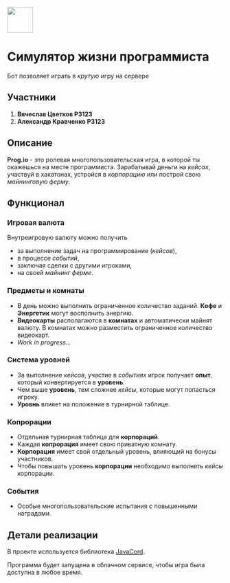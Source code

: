 [<img src="https://media-exp1.licdn.com/dms/image/C4E0BAQFs9-Tb3byeRw/company-logo_200_200/0/1551991896295?e=2159024400&v=beta&t=53ee8Pw1Rj9IgUvE9tWnC0omFBGiGXSsuh8ODp9LLDM" width="60"/>](https://miro.com/welcomeonboard/9KxBhnqQZx5NS9zbJAW80O1n8GKIP0MAcfcIWYxgmfDd0Bk6zpxBpSFgoOLZlSmg)

# Симулятор жизни программиста
Бот позволяет играть в *крутую* игру на сервере

## Участники
1. **Вячеслав Цветков P3123**
2. **Александр Кравченко P3123**

## Описание
**Prog.io** - это ролевая многопользовательская игра, в которой ты окажешься на месте программиста. Зарабатывай деньги на *кейсах*, участвуй в хакатонах, устройся в *корпорацию* или построй свою *майнинговую ферму*.

## Функционал

### Игровая валюта
Внутреигровую валюту можно получить
* за выполнение задач на программирование (*кейсов*),
* в процессе *событий*,
* заключая сделки с другими игроками,
* на своей *майнинг ферме*.

### Предметы и комнаты
* В день можно выполнить ограниченное количество заданий. **Кофе** и **Энергетик** могут восполнить энергию.
* **Видеокарты** располагаются в **комнатах** и автоматически майнят валюту. В комнатах можно разместить ограниченное количество видеокарт.
* *Work in progress...*

### Система уровней
* За выполнение *кейсов*, участие в *событиях* игрок получает **опыт**, который конвертируется в **уровень**.
* Чем выше **уровень**, тем сложнее *кейсы*, которые могут попасться игроку.
* **Уровнь** влияет на положение в турнирной таблице.

### Копрорации
* Отдельная турнирная таблица для **корпораций**.
* Каждая **копрорация** имеет свою приватную комнату.
* **Корпорация** имеет свой отдельный уровень, влияющий на бонусы участников.
* Чтобы повышать уровень **корпорации** необходимо выполнять *кейсы* корпорации.

### События
* Особые многопользовательские испытания с повышенными наградами.

## Детали реализации
В проекте используется библиотека [JavaCord](https://javacord.org/).

Программа будет запущена в облачном сервисе, чтобы игра была доступна в любое время.
